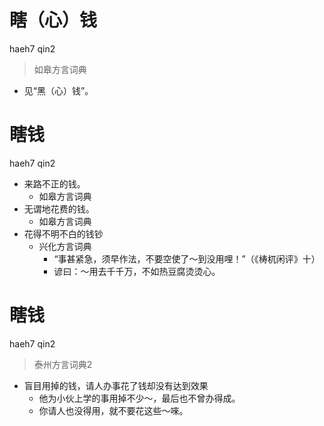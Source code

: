# 瞎（心）钱
haeh7 qin2
> 如皋方言词典
- 见“黑（心）钱”。

# 瞎钱
haeh7 qin2
+ 来路不正的钱。
  * 如皋方言词典
+ 无谓地花费的钱。
  * 如皋方言词典
+ 花得不明不白的钱钞
  * 兴化方言词典
    - “事甚紧急，须早作法，不要空使了～到没用哩！”（《梼杌闲评》十）
    - 谚曰：～用去千千万，不如热豆腐烫烫心。

# 瞎钱
haeh7 qin2
> 泰州方言词典2
- 盲目用掉的钱，请人办事花了钱却没有达到效果
  - 他为小伙上学的事用掉不少～，最后也不曾办得成。
  - 你请人也没得用，就不要花这些～唻。
